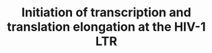 ---
annotations:
- id: DOID:526
  parent: disease by infectious agent
  type: Disease Ontology
  value: human immunodeficiency virus infectious disease
authors:
- Khanspers
- MaintBot
- AMTan
citedin:
- link: PMC8287703
- link: PMC6117012
description: Following cellular activation or drug treatment, NFAT and NF-kB translocate
  to the nucleus and bind sites at the HIV-1 LTR. NFAT and NF-kB recruit p300/CBP
  to the LTR, resulting in acetylation of histone tails and transcriptional activation.
  In the case of NF-kB, proteosomal degradation of IkBa permits NF-kB translocation
  and displacement of the p50 homodimers. This is followed by Tat- dependent elongation
  in which Tat recruits the P-TEFb complex to TAR. Cdk9 phosphorylates the CTD of
  RNA Pol II, resulting in increased processivity. P-TEFb phosphorylates DSIF and
  NELF, resulting in removal of NELF from Pol II and converting DSIF into a positive
  elongation factor, thereby promoting productive elongation.  Data nodes in blue
  represent HIV proteins.  Proteins on this pathway have targeted assays available
  via the [https://assays.cancer.gov/available_assays?wp_id=WP3414 CPTAC Assay Portal]
last-edited: 2019-09-17
organisms:
- Homo sapiens
redirect_from:
- /index.php/Pathway:WP3414
- /instance/WP3414
- /instance/WP3414_rr106735
revision: r106735
schema-jsonld:
- '@context': https://schema.org/
  '@id': https://wikipathways.github.io/pathways/WP3414.html
  '@type': Dataset
  creator:
    '@type': Organization
    name: WikiPathways
  description: Following cellular activation or drug treatment, NFAT and NF-kB translocate
    to the nucleus and bind sites at the HIV-1 LTR. NFAT and NF-kB recruit p300/CBP
    to the LTR, resulting in acetylation of histone tails and transcriptional activation.
    In the case of NF-kB, proteosomal degradation of IkBa permits NF-kB translocation
    and displacement of the p50 homodimers. This is followed by Tat- dependent elongation
    in which Tat recruits the P-TEFb complex to TAR. Cdk9 phosphorylates the CTD of
    RNA Pol II, resulting in increased processivity. P-TEFb phosphorylates DSIF and
    NELF, resulting in removal of NELF from Pol II and converting DSIF into a positive
    elongation factor, thereby promoting productive elongation.  Data nodes in blue
    represent HIV proteins.  Proteins on this pathway have targeted assays available
    via the [https://assays.cancer.gov/available_assays?wp_id=WP3414 CPTAC Assay Portal]
  keywords:
  - CBP
  - CDK9
  - CycT1
  - HDAC1
  - HDAC2
  - HDAC3
  - HDAC4
  - HDAC5
  - HDAC7
  - HDAC8
  - HDAC9
  - HEXIM1
  - HMBA
  - IKBA
  - NELFA
  - NELFB
  - NELFCD
  - NELFE
  - NFATC1
  - NFATC2
  - NFATC3
  - NFATC4
  - PPP3CA
  - PPP3CB
  - PPP3CC
  - PPP3R1
  - PPP3R2
  - Prostratin
  - RELA
  - SP1
  - SUPT4H1
  - SUPT5H
  - p300
  - p50
  license: CC0
  name: Initiation of transcription and translation elongation at the HIV-1 LTR
seo: CreativeWork
title: Initiation of transcription and translation elongation at the HIV-1 LTR
wpid: WP3414
---